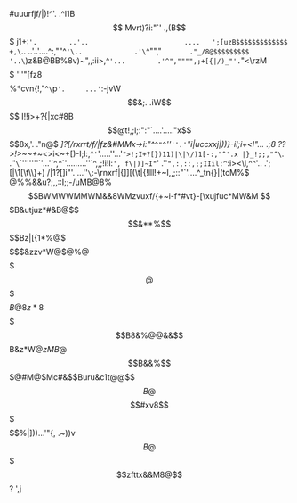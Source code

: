 #uuurfjf/|)!^'.                            .^l1B$$$$$$$$$$$$$$$$$$$$$$
Mvrt)?i:"`'                                    .,(B$$$$$$$$$$$$$$$$$$$
j1+:`'.        ..'..                        ....   ';[uzB$$$$$$$$$$$$$
+,\`.. ..'..'....^:,""^`'\..             .'\`^"","`       ."_/8@$$$$$$$$$
'..\`)z&B@BB%8v)~",,:ii>,^`'...        .'^","""",;+[{|/)_"'.`"<\rzM$$$$$
'''"[fz8$$$$$$$$%*cvn{!,"^`\`p`'.     ...'`:-jvW$$$$$$$$$$&;.   .iW$$$$
I!!i>+?{|xc#8B$$$$$$@t!,;l;:":"`....'....."x$$$$$$$$$$$$8x,'.    ."n@$
_]?[/rxrrt/f/\|fz&#MMx->i:"^`^"^`''`''.'`"i|uccxxj|))}-iI;i+<l"... .;8
??>!>~~+_~<>i<~+[)-I;l:,^`'`'.....''...'`">!;I+?[})11)|\|\/)1[-:,"^'.x
|}_!;;,"^\`.          .''`\`\`'''''''\`'...'\`^,^\`'.........''\`^,,;!i!l:`',
f\|)]~I"`'         .''`",:,::,;;IIil:^`:i><\l,^^'..     .';[|\1[\t\\\\}+)
/|1?[]i"'.  ...''`\`:-\rnxrf|{]][(\t|{!lll!+~I,,;::"`'....^_tn{}|(tcM%$
@%%&&u?;,,::I;;-/uMB@8%$$BWMWWMMWM&&8WMzvuxf/{+~i-f*#vt}-[\xujfuc*MW&M
$$$B&utjuz*#&B@$$$$&**%$$$$$$$$$$$$$$$$$$$$Bz|[{1\*%@$$$%*cB%8%@$$$$$$
$$$&zzv*W@$@%@$$$$$$$@$$$$$$$$$$$$$$$$$$$$$%M#W8%@@$$$B@8z*8$$$$$$$$$$
$$$$$$B8&%@@&&$$$$$$$$$$$$$$$$$$$$$$$$$$$$$$$$$$$$$$B&z*W$@zMB@$$$$$$$
$$$$$$$$B&&%$$$$$$$$$$$$%$@#M@$Mc#&$$Buru&c1t@@$$$$B@%B$$$$#xv8$$$$$$$
$$$$$$$$$$$$$$$$$$$$$$$$$$%|]))...'"{,  .~))v$$$$$$$$$$$$$$B@%/;?t*B$$
$$$$$$$$$$$$$$$$$$$$$$$$$$$$$$$zfttx&&M8@$$$$$$$$$$$$$$$$$$$$$$?   ',j

